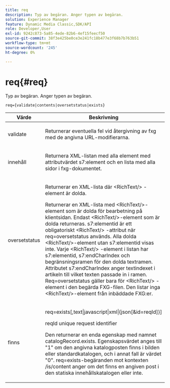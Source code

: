 ```yaml
---
title: req
description: Typ av begäran. Anger typen av begäran.
solution: Experience Manager
feature: Dynamic Media Classic,SDK/API
role: Developer,User
exl-id: 9242c873-5a85-4ede-82b6-4ef15feecf50
source-git-commit: 38f3e425be0ce3e241fc18b477e3f68b7b763b51
workflow-type: tm+mt
source-wordcount: '245'
ht-degree: 0%

---
```


# req{#req}

Typ av begäran. Anger typen av begäran.

`req={validate|contents|oversetstatus|exists}`

<table id="table_F39239E5244746DB9F253BB0D5E85D54"> 
 <thead> 
  <tr> 
   <th colname="col1" class="entry"> Värde </th> 
   <th colname="col2" class="entry"> Beskrivning </th> 
  </tr> 
 </thead>
 <tbody> 
  <tr> 
   <td colname="col1"> <p> <span class="codeph"> validate</span> </p> </td> 
   <td colname="col2"> <p> Returnerar eventuella fel vid återgivning av fxg med de angivna URL-modifierarna. </p> </td> 
  </tr> 
  <tr> 
   <td colname="col1"> <p> <span class="codeph"> innehåll </span> </p> </td> 
   <td colname="col2"> <p> Returnera XML-listan med alla element med attributvärdet <span class="codeph"> s7:element</span> och en lista med alla sidor i fxg-dokumentet. </p> </td> 
  </tr> 
  <tr> 
   <td colname="col1"> <p> <span class="codeph"> oversetstatus </span> </p> </td> 
   <td colname="col2"> <p>Returnerar en XML-lista där <span class="codeph"> &lt;RichText/&gt;</span> -element är dolda. </p> <p>Returnerar en XML-lista med <span class="+ topic/ph pr-d/codeph codeph"> &lt;RichText/&gt;</span>-element som är dolda för bearbetning på klientsidan. Endast <span class="+ topic/ph pr-d/codeph codeph"> &lt;RichText/&gt;</span>-element som är dolda returneras. <span class="+ topic/ph pr-d/codeph codeph"> s7:elementid</span> är ett obligatoriskt <span class="+ topic/ph pr-d/codeph codeph"> &lt;RichText/&gt;</span> -attribut när <span class="+ topic/ph pr-d/codeph codeph"> req=oversetstatus</span> används. Alla dolda <span class="+ topic/ph pr-d/codeph codeph"> &lt;RichText/&gt;</span>-element utan <span class="+ topic/ph pr-d/codeph codeph"> s7:elementid</span> visas inte. Varje <span class="+ topic/ph pr-d/codeph codeph"> &lt;RichText/&gt;</span> -element i listan har <span class="+ topic/ph pr-d/codeph codeph"> s7:elementid</span>, <span class="+ topic/ph pr-d/codeph codeph"> s7:endCharIndex</span> och begränsningsramen för den dolda textramen. Attributet <span class="+ topic/ph pr-d/codeph codeph"> s7:endCharIndex</span> anger textindexet i artikeln till vilket texten passade in i ramen. <span class="+ topic/ph pr-d/codeph codeph"> Req=oversetstatus</span> gäller bara för <span class="+ topic/ph pr-d/codeph codeph"> &lt;RichText/&gt;</span> -element i den begärda FXG-filen. Den listar inga <span class="+ topic/ph pr-d/codeph codeph"> &lt;RichText/&gt;</span>-element från inbäddade FXG:er. </p> </td> 
  </tr> 
  <tr> 
   <td colname="col1"> <p> <span class="codeph"> finns</span> </p> </td> 
   <td colname="col2"> <p> <span class="codeph"> req=exists[,text|javascript|xml|{json[&amp;id=reqId]}]</span> </p> <p>reqId unique request identifier </p> <p>Den returnerar en enda egenskap med namnet catalogRecord.exists. Egenskapsvärdet anges till "1" om den angivna katalogposten finns i bilden eller standardkatalogen, och i annat fall är värdet "0". req=exists-begäranden mot kontexten /is/content anger om det finns en angiven post i den statiska innehållskatalogen eller inte. </p> </td> 
  </tr> 
 </tbody> 
</table>
